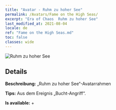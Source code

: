 ```yaml
---
title: "Avatar - Ruhm zu hoher See"
permalink: /Avatars/Fame on the High Seas/
excerpt: "Era of Chaos  Ruhm zu hoher See"
last_modified_at: 2021-08-04
locale: de
ref: "Fame on the High Seas.md"
toc: false
classes: wide
---
```

 ![Ruhm zu hoher See](/images/a/avatarFrame_201.png)

## Details

 **Beschreibung:** „Ruhm zu hoher See“-Avatarrahmen 

 **Tips:** Aus dem Ereignis „Bucht-Angriff“. 

 **Is available:**  + 

